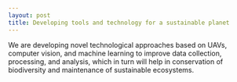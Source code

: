 ```yaml
---
layout: post
title: Developing tools and technology for a sustainable planet
---
```


We are developing novel technological approaches based on UAVs, computer vision, and machine learning to improve data collection, processing, and analysis, which in turn will help in conservation of biodiversity and maintenance of sustainable ecosystems.
